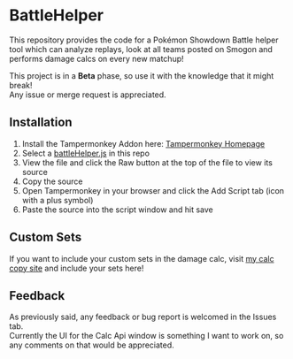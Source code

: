 # BattleHelper
This repository provides the code for a Pokémon Showdown Battle helper tool which can analyze replays, look at all teams posted on Smogon and performs damage calcs on every new matchup!

This project is in a **Beta** phase, so use it with the knowledge that it might break!    
Any issue or merge request is appreciated.

## Installation

1) Install the Tampermonkey Addon here: [Tampermonkey Homepage](https://www.tampermonkey.net/index.php?ext=dhdg)
2) Select a [battleHelper.js](battleHelper.js) in this repo 
3) View the file and click the Raw button at the top of the file to view its source
4) Copy the source
5) Open Tampermonkey in your browser and click the Add Script tab (icon with a plus symbol)
6) Paste the source into the script window and hit save

## Custom Sets

If you want to include your custom sets in the damage calc, visit [my calc copy site](https://fulllifegames.com/Tools/Calc/) and include your sets here!

## Feedback

As previously said, any feedback or bug report is welcomed in the Issues tab.   
Currently the UI for the Calc Api window is something I want to work on, so any comments on that would be appreciated.